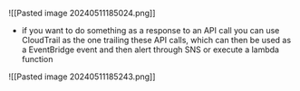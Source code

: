 ![[Pasted image 20240511185024.png]]
- if you want to do something as a response to an API call you can use CloudTrail as the one trailing these API calls, which can then be used as a EventBridge event and then alert through SNS or execute a lambda function

![[Pasted image 20240511185243.png]]